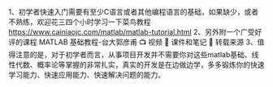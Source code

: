 1、初学者快速入门需要有至少C语言或者其他编程语言的基础，如果缺少，或者不熟练，欢迎花三四个小时学习一下菜鸟教程 https://www.cainiaojc.com/matlab/matlab-tutorial.html
2、另外附一个广受好评的课程
MATLAB 基础教程-台大郭彦甫
📺 视频
📄 课件和笔记
🙏 转载来源
3、值得注意的是，对于初学者而言，从事项目开发并不需要你对这些matlab基础、线性代数、概率论等掌握的非常扎实，真实的开发是在边做边学，多多锻炼你的快速学习能力、快速应用能力、快速解决问题的能力。
